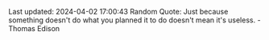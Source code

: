 Last updated: 2024-04-02 17:00:43
Random Quote: Just because something doesn't do what you planned it to do doesn't mean it's useless. - Thomas Edison